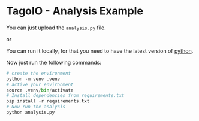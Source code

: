 # TagoIO - Analysis Example

You can just upload the `analysis.py` file.

or


You can run it locally, for that you need to have the latest version of [python](https://www.python.org/downloads/).

Now just run the following commands:

```python
# create the environment
python -m venv .venv
# active your environment
source .venv/bin/activate
# Install dependencies from requirements.txt
pip install -r requirements.txt
# Now run the analysis
python analysis.py
```
